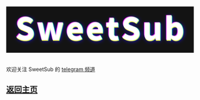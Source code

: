 ![](logo.png)  

欢迎关注 SweetSub 的 [telegram 频道](https://t.me/SweetSub)

## [返回主页](https://github.com/SweetSub/SweetSub)
